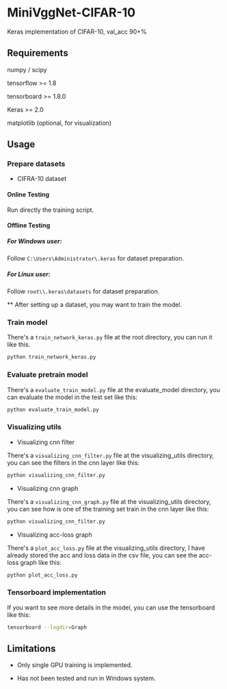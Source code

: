 # MiniVggNet-CIFAR-10
Keras implementation of CIFAR-10, val_acc 90+%



## Requirements

numpy / scipy

tensorflow >= 1.8

tensorboard >= 1.8.0

Keras >= 2.0

matplotlib (optional, for visualization)
## Usage

### Prepare datasets

- CIFRA-10 dataset

#### Online Testing
Run directly the training script.

#### Offline Testing

##### For Windows user:
Follow `C:\Users\Administrator\.keras` for dataset preparation.

##### For Linux user:
Follow `root\\.keras\datasets` for dataset preparation.

** After setting up a dataset, you may want to train the model.

### Train model
There's a `train_network_keras.py` file at the root directory,
you can run it like this. 

```bash
python train_network_keras.py
```

### Evaluate pretrain model

There's a `evaluate_train_model.py` file at the evaluate_model directory, 
you can evaluate the model in the test set like this:

```bash
python evaluate_train_model.py
```

### Visualizing utils

- Visualizing cnn filter

There's a `visualizing_cnn_filter.py` file at the visualizing_utils directory, 
you can see the filters in the cnn layer like this:

```bash
python visualizing_cnn_filter.py
```

- Visualizing cnn graph

There's a `visualizing_cnn_graph.py` file at the visualizing_utils directory, 
you can see how is one of the training set train in the cnn layer like this:

```bash
python visualizing_cnn_filter.py
```

- Visualizing acc-loss graph

There's a `plot_acc_loss.py` file at the visualizing_utils directory, 
I have already stored the acc and loss data in the csv file, 
you can see the acc-loss graph like this:

```bash
python plot_acc_loss.py
```

### Tensorboard implementation

If you want to see more details in the model, 
you can use the tensorboard like this:

```bash
tensorboard --logdir=Graph
```
## Limitations

- Only single GPU training is implemented.

- Has not been tested and run in Windows system.
